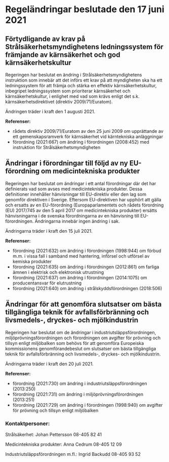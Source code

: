 # Regeländringar beslutade den 17 juni 2021

## Förtydligande av krav på Strålsäkerhetsmyndighetens ledningssystem för främjande av kärnsäkerhet och god kärnsäkerhetskultur

Regeringen har beslutat en ändring i Strålsäkerhetsmyndighetens instruktion som innebär att det införs ett krav på att myndigheten ska ha ett ledningssystem för att främja och stärka en effektiv kärnsäkerhetskultur, inbegripet ledningssystem som prioriterar kärnsäkerhet och kärnsäkerhetskultur, i enlighet med vad som krävs enligt det s.k. kärnsäkerhetsdirektivet (direktiv 2009/71/Euratom).

Ändringen träder i kraft den 1 augusti 2021\.

**Referenser:**

* rådets direktiv 2009/71/Euratom av den 25 juni 2009 om upprättande av ett gemenskapsramverk för kärnsäkerhet vid kärntekniska anläggningar
* förordning (2021:667\) om ändring i förordningen (2008:452\) med instruktion för Strålsäkerhetsmyndigheten

## Ändringar i förordningar till följd av ny EU\-förordning om medicintekniska produkter

Regeringen har beslutat om ändringar i ett antal förordningar där det har definierats vad som avses med medicintekniska produkter. Dessa definitioner innehåller hänvisningar till EU\-direktiv eller den lag som genomför direktiven i Sverige. Eftersom EU\-direktiven har upphört att gälla och ersatts av en EU\-förordning (Europaparlamentets och rådets förordning (EU) 2017/745 av den 5 april 2017 om medicintekniska produkter) ersätts hänvisningarna i de svenska förordningarna av en hänvisning till EU\-förordningen. Ändringarna innebär ingen ändring i sak.

Ändringarna träder i kraft den 15 juli 2021\.

**Referenser:**

* förordning (2021:632\) om ändring i förordningen (1998:944\) om förbud m.m. i vissa fall i samband med hantering, införsel och utförsel av kemiska produkter
* förordning (2021:635\) om ändring i förordningen (2012:861\) om farliga ämnen i elektrisk och elektronisk utrustning
* förordning (2021:637\) om ändring i förordningen (2014:1075\) om producentansvar för elutrustning
* förordning (2021:640\) om ändring i strålskyddsförordningen (2018:506\)

## Ändringar för att genomföra slutsatser om bästa tillgängliga teknik för avfallsförbränning och livsmedels\-, dryckes\- och mjölkindustrin

Regeringen har beslutat om de ändringar i industriutsläppsförordningen, miljöprövningsförordningen och förordningen om avgifter för prövning och tillsyn enligt miljöbalken som behövs för att genomföra Europeiska kommissionens genomförandebeslut om slutsatser om bästa tillgängliga teknik för avfallsförbränning och livsmedels\-, dryckes\- och mjölkindustrin.

Ändringarna träder i kraft den 20 juli 2021\.

**Referenser:**

* förordning (2021:730\) om ändring i industriutsläppsförordningen (2013:250\)
* förordning (2021:731\) om ändring i miljöprövningsförordningen (2013:251\)
* förordning (2021:729\) om ändring i förordningen (1998:940\) om avgifter för prövning och tillsyn enligt miljöbalken

### Kontaktpersoner:

Strålsäkerhet: Johan Pettersson 08\-405 82 41

Medicintekniska produkter: Anna Cedrum 08\-405 12 09

Industriutsläppsförordningen m.fl.: Ingrid Backudd 08\-405 93 52
